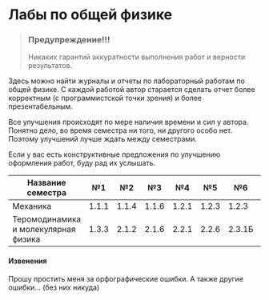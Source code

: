 # Лабы по общей физике

> ### Предупреждение!!!
> Никаких гарантий аккуратности выполнения работ и верности результатов.

Здесь можно найти журналы и отчеты по лабораторный работам по общей физике. С каждой работой автор старается сделать отчет более корректным (с программистской точки зрения) и более презентабельным.

Все улучшения происходят по мере наличия времени и сил у автора. Понятно дело, во время семестра ни того, ни другого особо нет. Поэтому улучшений лучше ждать между семестрами. 

Если у вас есть конструктивные предложения по улучшению оформления работ, буду рад их услышать.

Название семестра | №1  | №2  | №3  | №4  | №5  | №6   | №7  | №8  | Бонус (ВП)   |
------------------|-----|-----|-----|-----|-----|------|-----|-----|--------------|
Механика          |1.1.1|1.1.4|1.1.6|1.2.1|1.2.3|1.2.3 |1.3.1|1.4.5|choice_question|
Теромодинамика и молекулярная физика|1.3.3|2.1.2|2.1.6|2.2.1|2.2.6|2.3.1Б|2.4.1|2.5.1|choice_question|



#### Извенения
Прошу простить меня за орфографические ошибки. А также другие ошибки... (без них никуда)

